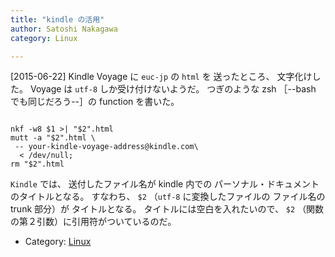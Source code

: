 ```yaml
---
title: "kindle の活用"
author: Satoshi Nakagawa
category: Linux

---
```


[2015-06-22]  Kindle Voyage に `euc-jp` の `html` を
送ったところ、
文字化けした。
Voyage は `utf-8` しか受け付けないようだ。
つぎのような zsh ［--bash でも同じだろう--］の 
function を書いた。

```

nkf -w8 $1 >| "$2".html
mutt -a "$2".html \
 -- your-kindle-voyage-address@kindle.com\
  < /dev/null;
rm "$2".html

```

 `Kindle` では、
送付したファイル名が
kindle 内での 
パーソナル・ドキュメントのタイトルとなる。
すなわち、
`$2`
（`utf-8` に変換したファイルの
ファイル名の trunk 部分）が
タイトルとなる。
タイトルには空白を入れたいので、
`$2` （関数の第２引数）に引用符がついているのだ。

- Category: [Linux](categories.html#Linux)

